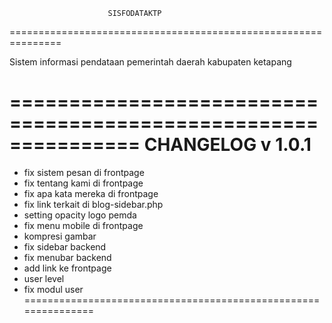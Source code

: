                           SISFODATAKTP
===============================================================

Sistem informasi pendataan pemerintah daerah kabupaten ketapang


===============================================================
                       CHANGELOG v 1.0.1
===============================================================
- fix sistem pesan di frontpage
- fix tentang kami di frontpage
- fix apa kata mereka di frontpage
- fix link terkait di blog-sidebar.php
- setting opacity logo pemda
- fix menu mobile di frontpage
- kompresi gambar
- fix sidebar backend
- fix menubar backend
- add link ke frontpage
- user level
- fix modul user 
===============================================================